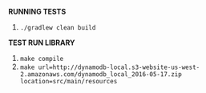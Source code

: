 **RUNNING TESTS**

1. `./gradlew clean build`


**TEST RUN LIBRARY**

1. `make compile`
2. `make url=http://dynamodb-local.s3-website-us-west-2.amazonaws.com/dynamodb_local_2016-05-17.zip location=src/main/resources`